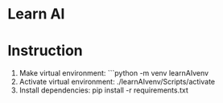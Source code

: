 # Learn AI

# Instruction

1. Make virtual environment: ```python -m venv learnAIvenv
2. Activate virtual environment: ./learnAIvenv/Scripts/activate
3. Install dependencies: pip install -r requirements.txt
